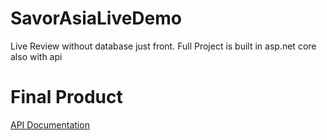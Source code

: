 # SavorAsiaLiveDemo

Live Review without database just front. Full Project is built in asp.net core also with api



# Final Product
[API Documentation](https://github.com/whosNikoloz/SavorAsia.git)
